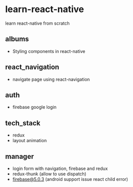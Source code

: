 # learn-react-native
learn react-native from scratch

## albums
- Styling components in react-native

## react_navigation
- navigate page using react-navigation

## auth
- firebase google login

## tech_stack
- redux
- layout animation

## manager
- login form with navigation, firebase and redux
- redux-thunk (allow to use dispatch)
- firebase@5.0.3 (android support issue react child error)